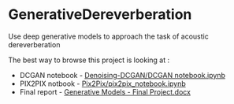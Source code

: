 # GenerativeDereverberation
 Use deep generative  models to approach the task of acoustic dereverberation

The best way to browse this project is looking at :
 - DCGAN notebook - [Denoising-DCGAN/DCGAN notebook.ipynb](https://github.com/moshebeutel/GenerativeDereverberation/blob/2548e5ec03167f1581030e8d91f36259ab8808b2/Denoising-DCGAN/DCGAN%20notebook.ipynb)
 - PIX2PIX notbook  - [Pix2Pix/pix2pix_notebook.ipynb](https://github.com/moshebeutel/GenerativeDereverberation/blob/67154095a740b7981185c9a2db951f65997daeb1/Pix2Pix/pix2pix_notebook.ipynb)
 - Final report - [Generative Models - Final Project.docx](https://github.com/moshebeutel/GenerativeDereverberation/blob/2548e5ec03167f1581030e8d91f36259ab8808b2/Generative%20Models%20-%20Final%20Project.docx)
